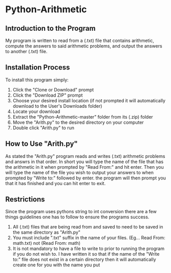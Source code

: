 # Python-Arithmetic
## Introduction to the Program
My program is written to read from a (.txt) file that contains arithmetic, compute the answers to said arithmetic problems, and output the answers to another (.txt) file.
## Installation Process
To install this program simply:
1) Click the "Clone or Download" prompt
2) Click the "Download ZIP" prompt
3) Choose your desired install location (if not prompted it will automatically download to the User's Downloads folder)
4) Locate your download
5) Extract the "Python-Arithmetic-master" folder from its (.zip) folder
6) Move the "Arith.py" to the desired directory on your computer
7) Double click "Arith.py" to run
## How to Use "Arith.py"
As stated the "Arith.py" program reads and writes (.txt) arithmetic problems and answrs in that order. In short you will type the name of the file that has the arithmetic in it when prompted by "Read From:" and hit enter. Then you will type the name of the file you wish to output your answers to when prompted by "Write to:" followed by enter. the program will then prompt you that it has finished and you can hit enter to exit.
  ## Restrictions
  Since the program uses pythons string to int conversion there are a few things guidelines one has to follow to ensure the programs      success.
  1) All (.txt) files that are being read from and saved to need to be saved in the same directory as "Arith.py"
  2) You must include ".txt" suffix in the name of your files. (Eg... Read From: math.txt) not (Read From: math)
  3) It is not mandatory to have a file to write to prior to running the program if you do not wish to. I have written it so that if the name of the "Write to:" file does not exist in a certain directory then it will automatically create one for you with the name you put
